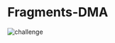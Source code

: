 # Fragments-DMA

![challenge](https://user-images.githubusercontent.com/78713326/111768569-3218e700-88d0-11eb-8503-8728de145e3c.JPG)
